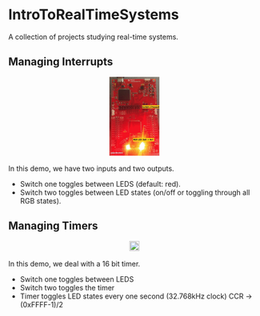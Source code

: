 # IntroToRealTimeSystems

A collection of projects studying real-time systems.

## Managing Interrupts

<p align="center">
<img src="Lab3.gif" height="20%" width="20%">
 </p>

In this demo, we have two inputs and two outputs. 
* Switch one toggles between LEDS (default: red). 
* Switch two toggles between LED states (on/off or toggling through all RGB states).

## Managing Timers

<p align="center">
<img src="Lab4.gif" height="20%" width="20%">
 </p>

In this demo, we deal with a 16 bit timer. 
* Switch one toggles between LEDS
* Switch two toggles the timer
* Timer toggles LED states every one second (32.768kHz clock) CCR -> (0xFFFF-1)/2
